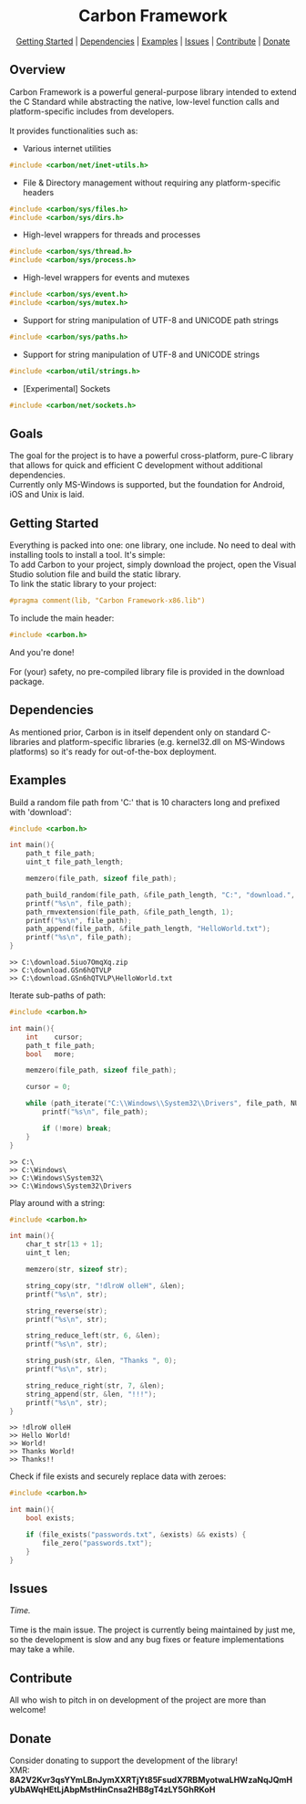 <h1 align="center" font-size=100>Carbon Framework</h1>

<p align="center">
  <a href="#getting-started">Getting Started</a> |
  <a href="#dependencies">Dependencies</a> |
  <a href="#examples">Examples</a> |
  <a href="#issues">Issues</a> |
  <a href="#contribute">Contribute</a> |
  <a href="#donate">Donate</a>
</p>

## Overview
Carbon Framework is a powerful general-purpose library intended to extend the C Standard 
while abstracting the native, low-level function calls and platform-specific includes from developers.
<br/>
<br/>
It provides functionalities such as:
<br/>
 - Various internet utilities 
```c
#include <carbon/net/inet-utils.h>
```
 - File & Directory management without requiring any platform-specific headers 
```c
#include <carbon/sys/files.h>
#include <carbon/sys/dirs.h>
```
 - High-level wrappers for threads and processes
```c
#include <carbon/sys/thread.h>
#include <carbon/sys/process.h>
```
 - High-level wrappers for events and mutexes
```c
#include <carbon/sys/event.h>
#include <carbon/sys/mutex.h>
```
 - Support for string manipulation of UTF-8 and UNICODE path strings
```c
#include <carbon/sys/paths.h>
```
 - Support for string manipulation of UTF-8 and UNICODE strings 
```c
#include <carbon/util/strings.h>
```
 - [Experimental] Sockets
```c
#include <carbon/net/sockets.h>
```
 
## Goals
The goal for the project is to have a powerful cross-platform, pure-C library that allows for quick and efficient C development 
without additional dependencies.
<br/>
Currently only MS-Windows is supported, but the foundation for Android, iOS and Unix is laid.

## Getting Started
Everything is packed into one: one library, one include.
No need to deal with installing tools to install a tool. 
It's simple:
<br/>
To add Carbon to your project, simply download the project, open the Visual Studio solution file and build the static library. 
<br/>
To link the static library to your project:
```c
#pragma comment(lib, "Carbon Framework-x86.lib")
```

To include the main header:
```c
#include <carbon.h>
```
And you're done! 
<br/><br/>
For (your) safety, no pre-compiled library file is provided in the download package.

## Dependencies
As mentioned prior, 
Carbon is in itself dependent only on standard C-libraries and platform-specific libraries (e.g. kernel32.dll on MS-Windows platforms) 
so it's ready for out-of-the-box deployment.

## Examples
Build a random file path from 'C:' that is 10 characters long and prefixed with 'download':
```c
#include <carbon.h>

int main(){
	path_t file_path;
	uint_t file_path_length;

	memzero(file_path, sizeof file_path);

	path_build_random(file_path, &file_path_length, "C:", "download.", 10, ".zip");
	printf("%s\n", file_path);
	path_rmvextension(file_path, &file_path_length, 1);
	printf("%s\n", file_path);
	path_append(file_path, &file_path_length, "HelloWorld.txt");
	printf("%s\n", file_path);
}
```

```
>> C:\download.5iuo7OmqXq.zip
>> C:\download.GSn6hQTVLP
>> C:\download.GSn6hQTVLP\HelloWorld.txt
```

Iterate sub-paths of path:
```c
#include <carbon.h>

int main(){
	int    cursor;
	path_t file_path;
	bool   more;

	memzero(file_path, sizeof file_path);

	cursor = 0;

	while (path_iterate("C:\\Windows\\System32\\Drivers", file_path, NULL, &cursor, &more)) {
		printf("%s\n", file_path);

		if (!more) break;
	}
}
```

```
>> C:\
>> C:\Windows\
>> C:\Windows\System32\
>> C:\Windows\System32\Drivers
```

Play around with a string:
```c
#include <carbon.h>

int main(){
	char_t str[13 + 1];
	uint_t len;

	memzero(str, sizeof str);

	string_copy(str, "!dlroW olleH", &len);
	printf("%s\n", str);

	string_reverse(str);
	printf("%s\n", str);

	string_reduce_left(str, 6, &len);
	printf("%s\n", str);

	string_push(str, &len, "Thanks ", 0);
	printf("%s\n", str);

	string_reduce_right(str, 7, &len);
	string_append(str, &len, "!!!");
	printf("%s\n", str);
}
```

```
>> !dlroW olleH
>> Hello World!
>> World!
>> Thanks World!
>> Thanks!!
```

Check if file exists and securely replace data with zeroes:
```c
#include <carbon.h>

int main(){
	bool exists;

	if (file_exists("passwords.txt", &exists) && exists) {
		file_zero("passwords.txt");
	}
}
```
## Issues
*Time.*
<br/><br/>
Time is the main issue. 
The project is currently being maintained by just me, so the development is slow and any bug fixes or feature implementations may take a while. 

## Contribute
All who wish to pitch in on development of the project are more than welcome!

## Donate
Consider donating to support the development of the library!
<br/>
XMR: **8A2V2Kvr3qsYYmLBnJymXXRTjYt85FsudX7RBMyotwaLHWzaNqJQmHyUbAWqHEtLjAbpMstHinCnsa2HB8gT4zLY5GhRKoH**
